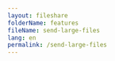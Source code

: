 ```yaml
---
layout: fileshare
folderName: features
fileName: send-large-files
lang: en
permalink: /send-large-files
---
```


